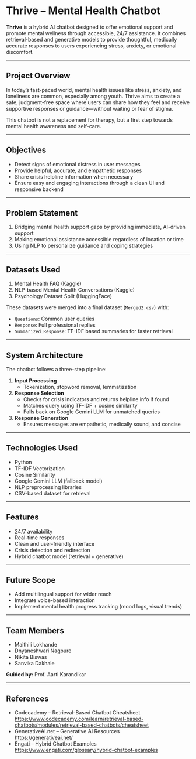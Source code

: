 # Thrive – Mental Health Chatbot 
     
**Thrive** is a hybrid AI chatbot designed to offer emotional support and promote mental wellness through accessible, 24/7 assistance. It combines retrieval-based and generative models to provide thoughtful, medically accurate responses to users experiencing stress, anxiety, or emotional discomfort.

---

## Project Overview

In today’s fast-paced world, mental health issues like stress, anxiety, and loneliness are common, especially among youth. Thrive aims to create a safe, judgment-free space where users can share how they feel and receive supportive responses or guidance—without waiting or fear of stigma.

This chatbot is not a replacement for therapy, but a first step towards mental health awareness and self-care.

---

## Objectives

- Detect signs of emotional distress in user messages  
- Provide helpful, accurate, and empathetic responses  
- Share crisis helpline information when necessary  
- Ensure easy and engaging interactions through a clean UI and responsive backend

---

## Problem Statement

1. Bridging mental health support gaps by providing immediate, AI-driven support  
2. Making emotional assistance accessible regardless of location or time  
3. Using NLP to personalize guidance and coping strategies

---

## Datasets Used

1. Mental Health FAQ (Kaggle)  
2. NLP-based Mental Health Conversations (Kaggle)  
3. Psychology Dataset Split (HuggingFace)

These datasets were merged into a final dataset (`Merged2.csv`) with:
- `Questions`: Common user queries  
- `Response`: Full professional replies  
- `Summarized_Response`: TF-IDF based summaries for faster retrieval

---

## System Architecture

The chatbot follows a three-step pipeline:

1. **Input Processing**  
   - Tokenization, stopword removal, lemmatization  
2. **Response Selection**  
   - Checks for crisis indicators and returns helpline info if found  
   - Matches query using TF-IDF + cosine similarity  
   - Falls back on Google Gemini LLM for unmatched queries  
3. **Response Generation**  
   - Ensures messages are empathetic, medically sound, and concise

---

## Technologies Used

- Python  
- TF-IDF Vectorization  
- Cosine Similarity  
- Google Gemini LLM (fallback model)  
- NLP preprocessing libraries  
- CSV-based dataset for retrieval

---

## Features

- 24/7 availability  
- Real-time responses  
- Clean and user-friendly interface  
- Crisis detection and redirection  
- Hybrid chatbot model (retrieval + generative)

---

## Future Scope

- Add multilingual support for wider reach  
- Integrate voice-based interaction  
- Implement mental health progress tracking (mood logs, visual trends)

---

## Team Members

- Maithili Lokhande  
- Dnyaneshwari Nagpure  
- Nikita Biswas  
- Sanvika Dakhale  

**Guided by:** Prof. Aarti Karandikar

---

## References

- Codecademy – Retrieval-Based Chatbot Cheatsheet  
  https://www.codecademy.com/learn/retrieval-based-chatbots/modules/retrieval-based-chatbots/cheatsheet  
- GenerativeAI.net – Generative AI Resources  
  https://generativeai.net/  
- Engati – Hybrid Chatbot Examples  
  https://www.engati.com/glossary/hybrid-chatbot-examples  

